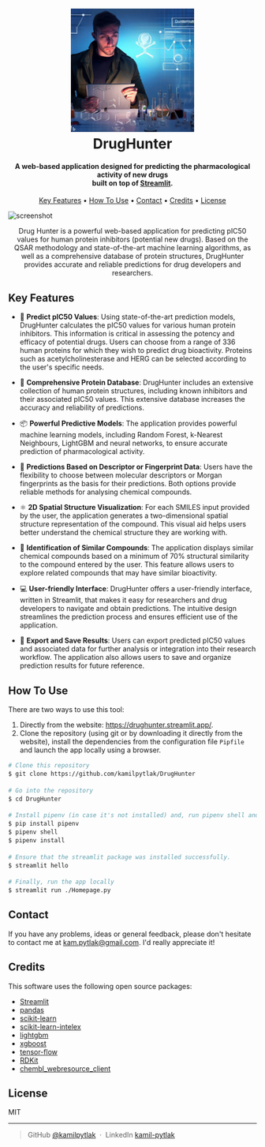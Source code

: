 
<h1 align="center">
  <br>
  <a href="https://drughunter.streamlit.app/"><img src="img/drug_hunter.jpg" alt="DrugHunter logo" width="250"></a>
  <br>
  DrugHunter
  <br>
</h1>

<h4 align="center">A web-based application designed for predicting the pharmacological activity of new drugs<br>built on top of <a href="https://streamlit.io/" target="_blank">Streamlit</a>.</h4>

<p align="center">
  <a href="#key-features">Key Features</a> •
  <a href="#how-to-use">How To Use</a> •
  <a href="#contact">Contact</a> •
  <a href="#credits">Credits</a> •
  <a href="#license">License</a>
</p>

![screenshot](img/drughunter_gif.gif)

<p align="center">
Drug Hunter is a powerful web-based application for predicting pIC50 values for human protein inhibitors (potential new drugs). Based on the QSAR methodology and state-of-the-art machine learning algorithms, as well as a comprehensive database of protein structures, DrugHunter provides accurate and reliable predictions for drug developers and researchers.
</p>

## Key Features

*  🧪 **Predict pIC50 Values**: Using state-of-the-art prediction models, DrugHunter calculates the pIC50 values for various human protein inhibitors. This information is critical in assessing the potency and efficacy of potential drugs. Users can choose from a range of 336 human proteins for which they wish to predict drug bioactivity. Proteins such as acetylcholinesterase and HERG can be selected according to the user's specific needs.


*  📙 **Comprehensive Protein Database**: DrugHunter includes an extensive collection of human protein structures, including known inhibitors and their associated pIC50 values. This extensive database increases the accuracy and reliability of predictions.


*  📦 **Powerful Predictive Models**: The application provides powerful machine learning models, including Random Forest, k-Nearest Neighbours, LightGBM and neural networks, to ensure accurate prediction of pharmacological activity.


*  🙋 **Predictions Based on Descriptor or Fingerprint Data**: Users have the flexibility to choose between molecular descriptors or Morgan fingerprints as the basis for their predictions. Both options provide reliable methods for analysing chemical compounds.


*  ⚛️ **2D Spatial Structure Visualization**: For each SMILES input provided by the user, the application generates a two-dimensional spatial structure representation of the compound. This visual aid helps users better understand the chemical structure they are working with.


*  📏 **Identification of Similar Compounds**: The application displays similar chemical compounds based on a minimum of 70% structural similarity to the compound entered by the user. This feature allows users to explore related compounds that may have similar bioactivity.


*  💻 **User-friendly Interface**: DrugHunter offers a user-friendly interface, written in Streamlit, that makes it easy for researchers and drug developers to navigate and obtain predictions. The intuitive design streamlines the prediction process and ensures efficient use of the application.


*  💾 **Export and Save Results**: Users can export predicted pIC50 values and associated data for further analysis or integration into their research workflow. The application also allows users to save and organize prediction results for future reference.

## How To Use

There are two ways to use this tool:

1. Directly from the website: https://drughunter.streamlit.app/.
2. Clone the repository (using git or by downloading it directly from the website), install the dependencies from the configuration file `Pipfile` and launch the app locally using a browser.

```bash
# Clone this repository
$ git clone https://github.com/kamilpytlak/DrugHunter

# Go into the repository
$ cd DrugHunter

# Install pipenv (in case it's not installed) and, run pipenv shell and install dependencies
$ pip install pipenv
$ pipenv shell
$ pipenv install

# Ensure that the streamlit package was installed successfully.
$ streamlit hello

# Finally, run the app locally
$ streamlit run ./Homepage.py
```

## Contact

If you have any problems, ideas or general feedback, please don't hesitate to contact me at [kam.pytlak@gmail.com](mailto:kam.pytlak@gmail.com). I'd really appreciate it!

## Credits

This software uses the following open source packages:

- [Streamlit](https://streamlit.io/)
- [pandas](https://pandas.pydata.org/)
- [scikit-learn](https://scikit-learn.org/stable/#)
- [scikit-learn-intelex](https://intel.github.io/scikit-learn-intelex/)
- [lightgbm](https://lightgbm.readthedocs.io/en/latest/index.html)
- [xgboost](https://xgboost.readthedocs.io/en/latest/index.html)
- [tensor-flow](https://www.tensorflow.org/)
- [RDKit](https://www.rdkit.org/docs/index.html#)
- [chembl_webresource_client](https://github.com/chembl/chembl_webresource_client)

## License
MIT

---

> GitHub [@kamilpytlak](https://github.com/kamilpytlak) &nbsp;&middot;&nbsp;
> LinkedIn [kamil-pytlak](https://www.linkedin.com/in/kamil-pytlak/)

